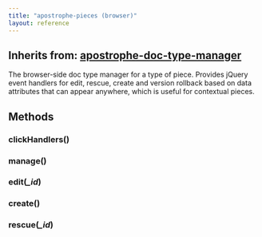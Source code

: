 ```yaml
---
title: "apostrophe-pieces (browser)"
layout: reference
---
```

## Inherits from: [apostrophe-doc-type-manager](../apostrophe-doc-type-manager/browser-apostrophe-doc-type-manager.html)
The browser-side doc type manager for a type of piece. Provides jQuery event handlers
for edit, rescue, create and version rollback based on data attributes that can
appear anywhere, which is useful for contextual pieces.


## Methods
### clickHandlers()

### manage()

### edit(*_id*)

### create()

### rescue(*_id*)

